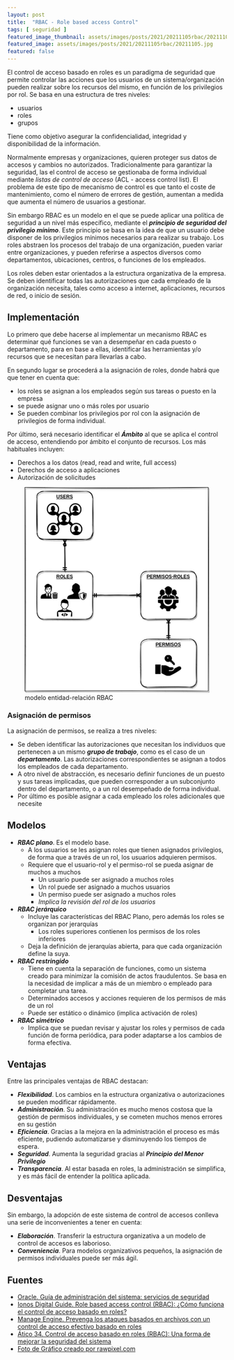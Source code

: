 ```yaml
---
layout: post
title:  "RBAC - Role based access Control"
tags: [ seguridad ]
featured_image_thumbnail: assets/images/posts/2021/20211105rbac/20211105_thumbnail.jpg
featured_image: assets/images/posts/2021/20211105rbac/20211105.jpg
featured: false
---
```

El control de acceso basado en roles es un paradigma de seguridad que permite controlar las acciones que los usuarios de un sistema/organización pueden realizar sobre los recursos del mismo, en función de los privilegios por rol. Se basa en una estructura de tres niveles:

* usuarios
* roles
* grupos

Tiene como objetivo asegurar la confidencialidad, integridad y disponibilidad de la información.

Normalmente empresas y organizaciones, quieren proteger sus datos de accesos y cambios no autorizados. Tradicionalmente para garantizar la seguridad, las el control de acceso se gestionaba de forma individual mediante *listas de control de acceso* (ACL - access control list). El problema de este tipo de mecanismo de control es que tanto el coste de mantenimiento, como el número de errores de gestión, aumentan a medida que aumenta el número de usuarios a gestionar.

Sin embargo RBAC es un modelo en el que se puede aplicar una política de seguridad a un nivel más específico, mediante el **_principio de seguridad del privilegio mínimo_**. Este principio se basa en la idea de que un usuario debe disponer de los privilegios mínimos necesarios para realizar su trabajo. Los roles abstraen los procesos del trabajo de una organización, pueden variar entre organizaciones, y pueden referirse a aspectos diversos como departamentos, ubicaciones, centros, o funciones de los empleados.

Los roles deben estar orientados a la estructura organizativa de la empresa. Se deben identificar todas las autorizaciones que cada empleado de la organización necesita, tales como acceso a internet, aplicaciones, recursos de red, o inicio de sesión.

## Implementación

Lo primero que debe hacerse al implementar un mecanismo RBAC es determinar qué funciones se van a desempeñar en cada puesto o departamento, para en base a ellas, identificar las herramientas y/o recursos que se necesitan para llevarlas a cabo.

En segundo lugar se procederá a la asignación de roles, donde habrá que que tener en cuenta que:

* los roles se asignan a los empleados según sus tareas o puesto en la empresa
* se puede asignar uno o más roles por usuario
* Se pueden combinar los privilegios por rol con la asignación de privilegios de forma individual.

Por último, será necesario identificar el **_Ámbito_** al que se aplica el control de acceso, entendiendo por ámbito el conjunto de recursos. Los más habituales incluyen:

* Derechos a los datos (read, read and write, full access)
* Derechos de acceso a aplicaciones
* Autorización de solicitudes

<figure>
 <img class="image-center" src="/assets/images/posts/2021/20211105rbac/20211105model-image.png" alt="modelo entidad-relación RBAC"/>
<figcaption class="figure-caption">modelo entidad-relación RBAC</figcaption>
</figure>

### Asignación de permisos

La asignación de permisos, se realiza a tres niveles:

* Se deben identificar las autorizaciones que necesitan los individuos que pertenecen a un mismo **_grupo de trabajo_**, como es el caso de un **_departamento_**. Las autorizaciones correspondientes se asignan a todos los empleados de cada departamento.
* A otro nivel de abstracción, es necesario definir funciones de un puesto y sus tareas implicadas, que pueden corresponder a un subconjunto dentro del departamento, o a un rol desempeñado de forma individual.
* Por último es posible asignar a cada empleado los roles adicionales que necesite

## Modelos

* **_RBAC plano_**. Es el modelo base.
  * A los usuarios se les asignan roles que tienen asignados privilegios, de forma que a través de un rol, los usuarios adquieren permisos.
  * Requiere que el usuario-rol y el permiso-rol se pueda asignar de muchos a muchos
    * Un usuario puede ser asignado a muchos roles
    * Un rol puede ser asignado a muchos usuarios
    * Un permiso puede ser asignado a muchos roles
    * _Implica la revisión del rol de los usuarios_
* **_RBAC jerárquico_**
  * Incluye las características del RBAC Plano, pero además los roles se organizan por jerarquías
    * Los roles superiores contienen los permisos de los roles inferiores
  * Deja la definición de jerarquías abierta, para que cada organización define la suya.
* **_RBAC restringido_**
  * Tiene en cuenta la separación de funciones, como un sistema creado para minimizar la comisión de actos fraudulentos. Se basa en la necesidad de implicar a más de un miembro o empleado para completar una tarea.
  * Determinados accesos y acciones requieren de los permisos de más de un rol
  * Puede ser estático o dinámico (implica activación de roles)
* **_RBAC simétrico_**
  * Implica que se puedan revisar y ajustar los roles y permisos de cada función de forma periódica, para poder adaptarse a los cambios de forma efectiva.

## Ventajas

Entre las principales ventajas de RBAC destacan:

* **_Flexibilidad_**. Los cambios en la estructura organizativa o autorizaciones se pueden modificar rápidamente.
* **_Administración_**. Su administración es mucho menos costosa que la gestión de permisos individuales, y se cometen muchos menos errores en su gestión
* **_Eficiencia_**. Gracias a la mejora en la administración el proceso es más eficiente, pudiendo automatizarse y disminuyendo los tiempos de espera.
* **_Seguridad_**. Aumenta la seguridad gracias al **_Principio del Menor Privilegio_**
* **_Transparencia_**. Al estar basada en roles, la administración se simplifica, y es más fácil de entender la política aplicada.

## Desventajas

Sin embargo, la adopción de este sistema de control de accesos conlleva una serie de inconvenientes a tener en cuenta:

* **_Elaboración_**. Transferir la estructura organizativa a un modelo de control de accesos es laborioso.
* **_Conveniencia_**. Para modelos organizativos pequeños, la asignación de permisos individuales puede ser más ágil.

## Fuentes

* [Oracle. Guía de administración del sistema: servicios de seguridad](https://docs.oracle.com/cd/E24842_01/html/E23286/rbac-1.html)
* [Ionos Digital Guide. Role based access control (RBAC): ¿Cómo funciona el control de acceso basado en roles?](https://www.ionos.es/digitalguide/servidores/seguridad/que-es-el-role-based-access-control-rbac/)
* [Manage Engine. Prevenga los ataques basados en archivos con un control de acceso efectivo basado en roles](https://www.manageengine.com/es/device-control/role-based-access-control.html)
* [Ático 34. Control de acceso basado en roles (RBAC): Una forma de mejorar la seguridad del sistema](https://protecciondatos-lopd.com/empresas/control-de-acceso-basado-en-roles-rbac/)
* [Foto de Gráfico creado por rawpixel.com](http://www.rawpixel.com)
